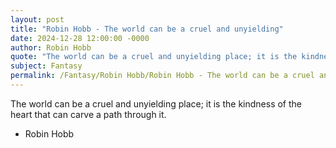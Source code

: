```yaml
---
layout: post
title: "Robin Hobb - The world can be a cruel and unyielding"
date: 2024-12-28 12:00:00 -0000
author: Robin Hobb
quote: "The world can be a cruel and unyielding place; it is the kindness of the heart that can carve a path through it."
subject: Fantasy
permalink: /Fantasy/Robin Hobb/Robin Hobb - The world can be a cruel and unyielding
---
```


The world can be a cruel and unyielding place; it is the kindness of the heart that can carve a path through it.

- Robin Hobb
